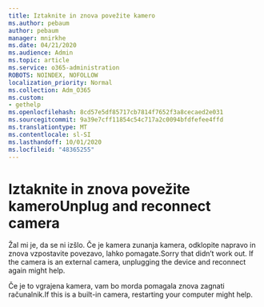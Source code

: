 ```yaml
---
title: Iztaknite in znova povežite kamero
ms.author: pebaum
author: pebaum
manager: mnirkhe
ms.date: 04/21/2020
ms.audience: Admin
ms.topic: article
ms.service: o365-administration
ROBOTS: NOINDEX, NOFOLLOW
localization_priority: Normal
ms.collection: Adm_O365
ms.custom:
- gethelp
ms.openlocfilehash: 8cd57e5df85717cb7814f7652f3a8cecaed2e031
ms.sourcegitcommit: 9a39e7cff11854c54c717a2c0094bfdfefee4ffd
ms.translationtype: MT
ms.contentlocale: sl-SI
ms.lasthandoff: 10/01/2020
ms.locfileid: "48365255"
---
```

# <a name="unplug-and-reconnect-camera"></a><span data-ttu-id="d3e20-102">Iztaknite in znova povežite kamero</span><span class="sxs-lookup"><span data-stu-id="d3e20-102">Unplug and reconnect camera</span></span>

<span data-ttu-id="d3e20-103">Žal mi je, da se ni izšlo. Če je kamera zunanja kamera, odklopite napravo in znova vzpostavite povezavo, lahko pomagate.</span><span class="sxs-lookup"><span data-stu-id="d3e20-103">Sorry that didn’t work out. If the camera is an external camera, unplugging the device and reconnect again might help.</span></span>

<span data-ttu-id="d3e20-104">Če je to vgrajena kamera, vam bo morda pomagala znova zagnati računalnik.</span><span class="sxs-lookup"><span data-stu-id="d3e20-104">If this is a built-in camera, restarting your computer might help.</span></span>

